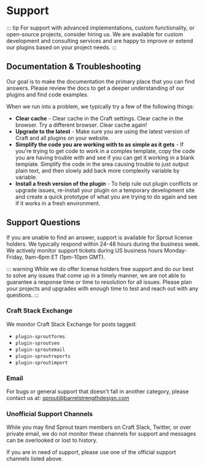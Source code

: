 # Support

::: tip
For support with advanced implementations, custom functionality, or open-source projects, consider hiring us. We are available for custom development and consulting services and are happy to improve or extend our plugins based on your project needs.
:::

## Documentation & Troubleshooting

Our goal is to make the documentation the primary place that you can find answers. Please review the docs to get a deeper understanding of our plugins and find code examples.

When we run into a problem, we typically try a few of the following things:

- **Clear cache** - Clear cache in the Craft settings. Clear cache in the browser. Try a different browser. Clear cache again!
- **Upgrade to the latest** - Make sure you are using the latest version of Craft and all plugins on your website. 
- **Simplify the code you are working with to as simple as it gets** - If you're trying to get code to work in a complex template, copy the code you are having trouble with and see if you can get it working in a blank template. Simplify the code in the area causing trouble to just output plain text, and then slowly add back more complexity variable by variable.
- **Install a fresh version of the plugin** - To help rule out plugin conflicts or upgrade issues, re-install your plugin on a temporary development site and create a quick prototype of what you are trying to do again and see if it works in a fresh environment.

## Support Questions

If you are unable to find an answer, support is available for Sprout license holders. We typically respond within 24-48 hours during the business week. We actively monitor support tickets during US business hours Monday-Friday, 9am-6pm ET (1pm-10pm GMT).

::: warning
While we do offer license holders free support and do our best to solve any issues that come up in a timely manner, we are not able to guarantee a response time or time to resolution for all issues. Please plan your projects and upgrades with enough time to test and reach out with any questions.
:::

### Craft Stack Exchange

We monitor Craft Stack Exchange for posts tagged:
 
 - `plugin-sproutforms`
 - `plugin-sproutseo`
 - `plugin-sproutemail`
 - `plugin-sproutreports`
 - `plugin-sproutimport`

### Email

For bugs or general support that doesn't fall in another category, please contact us at: [sprout@barrelstrengthdesign.com](mailto:sprout@barrelstrengthdesign.com)

### Unofficial Support Channels

While you may find Sprout team members on Craft Slack, Twitter, or over private email, we do not monitor these channels for support and messages can be overlooked or lost to history.

If you are in need of support, please use one of the official support channels listed above.